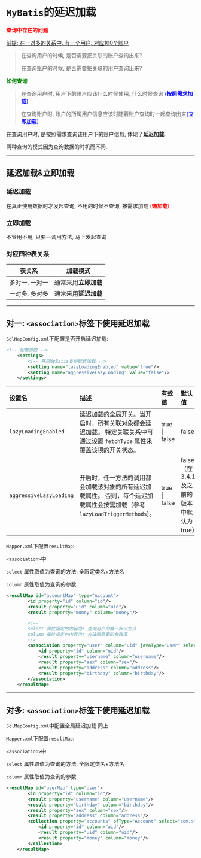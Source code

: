 # `MyBatis`的延迟加载

<font color=red>**查询中存在的问题**</font>

<u>前提: 在一对多的关系中, 有一个用户, 对应100个账户</u>

> 在查询用户的时候, 是否需要把关联的账户查询出来?
>
> 在查询账户的时候, 是否需要把关联的用户查询出来?

<font color=green>**如何查询**</font>

> 在查询用户时, 用户下的账户应该什么时候使用, 什么时候查询 <font color=blue>(**按照需求加载**)</font>
>
> 在查询账户时, 账户的所属用户信息应该时随着账户查询时一起查询出来<font color=blue>(**立即加载**)</font>

在查询用户时, 是按照需求查询该用户下的账户信息, 体现了**延迟加载**.

两种查询的模式因为查询数据的时机而不同.

***



## 延迟加载&立即加载

### 延迟加载

在真正使用数据时才发起查询, 不用的时候不查询, 按需求加载 <font color=red>(**懒加载**)</font>

### 立即加载

不管用不用, 只要一调用方法, 马上发起查询

### 对应四种表关系

|     表关系     |       加载模式       |
| :------------: | :------------------: |
| 多对一, 一对一 | 通常采用**立即加载** |
| 一对多, 多对多 | 通常采用**延迟加载** |

***



## 对一: `<association>`标签下使用延迟加载

`SqlMapConfig.xml`下配置是否开启延迟加载:

```xml
<!-- 配置参数 -->
    <settings>
        <!-- 开启MyBatis支持延迟加载 -->
        <setting name="lazyLoadingEnabled" value="true"/>
        <setting name="aggressiveLazyLoading" value="false"/>
    </settings>
```

| 设置名                  | 描述                                                         | 有效值        | 默认值                                       |
| :---------------------- | :----------------------------------------------------------- | :------------ | :------------------------------------------- |
| `lazyLoadingEnabled`    | 延迟加载的全局开关。当开启时，所有关联对象都会延迟加载。 特定关联关系中可通过设置 `fetchType` 属性来覆盖该项的开关状态。 | true \| false | false                                        |
| `aggressiveLazyLoading` | 开启时，任一方法的调用都会加载该对象的所有延迟加载属性。 否则，每个延迟加载属性会按需加载（参考 `lazyLoadTriggerMethods`)。 | true \| false | false （在 3.4.1 及之前的版本中默认为 true） |



`Mapper.xml`下配置`resultMap`:

`<association>`中 

`select` 属性取值为查询的方法: 全限定类名+方法名

`column` 属性取值为查询的参数

```xml
<resultMap id="accountMap" type="Account">
        <id property="id" column="id"/>
        <result property="uid" column="uid"/>
        <result property="money" column="money"/>

        <!--
        select 属性指定的内容为: 查询用户的唯一标识方法
        column 属性指定的内容为: 方法所需要的参数值
        -->
        <association property="user" column="uid" javaType="User" select="com.study.mybatis.dao.IUserDao.findById">
            <id property="id" column="uid"/>
            <result property="username" column="username"/>
            <result property="sex" column="sex"/>
            <result property="address" column="address"/>
            <result property="birthday" column="birthday"/>
        </association>
    </resultMap>
```

***



## 对多: `<association>`标签下使用延迟加载

`SqlMapConfig.xml`中配置全局延迟加载 同上

`Mapper.xml`下配置`resultMap`:

`<association>`中 

`select` 属性取值为查询的方法: 全限定类名+方法名

`column` 属性取值为查询的参数

```xml
<resultMap id="userMap" type="User">
        <id property="id" column="id"/>
        <result property="username" column="username"/>
        <result property="birthday" column="birthday"/>
        <result property="sex" column="sex"/>
        <result property="address" column="address"/>
        <collection property="accounts" ofType="Account" select="com.study.mybatis.dao.IAccountDao.findByUid" column="id">
            <id property="id" column="aid"/>
            <result property="uid" column="uid"/>
            <result property="money" column="money"/>
        </collection>
    </resultMap>
```

